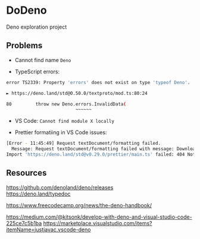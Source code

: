 # DoDeno

Deno exploration project

## Problems

- Cannot find name `Deno`

- TypeScript errors:

```sh
error TS2339: Property 'errors' does not exist on type 'typeof Deno'.

► https://deno.land/std@0.50.0/textproto/mod.ts:80:24

80         throw new Deno.errors.InvalidData(
                          ~~~~~~
```

- VS Code: `Cannot find module X locally`

- Prettier formatiing in VS Code issues:
```sh 
[Error - 11:45:49] Request textDocument/formatting failed.
  Message: Request textDocument/formatting failed with message: Download https://deno.land/std@v0.29.0/prettier/main.ts
Import 'https://deno.land/std@v0.29.0/prettier/main.ts' failed: 404 Not Found
```

## Resources

https://github.com/denoland/deno/releases  
https://deno.land/typedoc

https://www.freecodecamp.org/news/the-deno-handbook/

https://medium.com/@kitsonk/develop-with-deno-and-visual-studio-code-225ce7c5b1ba
https://marketplace.visualstudio.com/items?itemName=justjavac.vscode-deno

